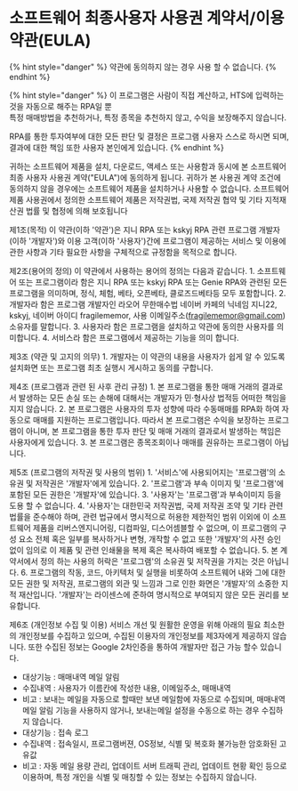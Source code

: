 # 소프트웨어 최종사용자 사용권 계약서/이용약관(EULA)

{% hint style="danger" %}
약관에 동의하지 않는 경우 사용 할 수 없습니다.
{% endhint %}

{% hint style="danger" %}
이 프로그램은 사람이 직접 계산하고, HTS에 입력하는것을 자동으로 해주는 RPA일 뿐
\
특정 매매방법을 추천하거나, 특정 종목을 추천하지 않고, 수익을 보장해주지 않습니다.

RPA를 통한 투자여부에 대한 모든 판단 및 결정은 프로그램 사용자 스스로 하시면 되며, 결과에 대한 책임 또한 사용자 본인에게 있습니다.
{% endhint %}



귀하는 소프트웨어 제품을 설치, 다운로드, 액세스 또는 사용함과 동시에 본 소프트웨어 최종 사용자 사용권 계약("EULA")에 동의하게 됩니다. 귀하가 본 사용권 계약 조건에 동의하지 않을 경우에는 소프트웨어 제품을 설치하거나 사용할 수 없습니다. 소프트웨어 제품 사용권에서 정의한 소프트웨어 제품은 저작권법, 국제 저작권 협약 및 기타 지적재산권 법률 및 협정에 의해 보호됩니다

제1조(목적) 이 약관(이하 '약관')은 지니 RPA 또는 kskyj RPA 관련 프로그램 개발자 (이하 '개발자')와 이용 고객(이하 '사용자')간에 프로그램이 제공하는 서비스 및 이용에 관한 사항과 기타 필요한 사항을 구체적으로 규정함을 목적으로 합니다.

제2조(용어의 정의) 이 약관에서 사용하는 용어의 정의는 다음과 같습니다. 1. 소프트웨어 또는 프로그램이라 함은 지니 RPA 또는 kskyj RPA 또는 Genie RPA와 관련된 모든 프로그램을 의미하며, 정식, 체험, 베타, 오픈베타, 클로즈드베타등 모두 포함합니다. 2. 개발자라 함은 프로그램 개발자인 라오어 무한매수법 네이버 카페의 닉네임 지니22, kskyj, 네이버 아이디 fragilememor, 사용 이메일주소(fragilememor@gmail.com) 소유자를 말합니다. 3. 사용자라 함은 프로그램을 설치하고 약관에 동의한 사용자를 의미합니다. 4. 서비스라 함은 프로그램에서 제공하는 기능을 의미 합니다.

제3조 (약관 및 고지의 의무) 1. 개발자는 이 약관의 내용을 사용자가 쉽게 알 수 있도록 설치화면 또는 프로그램 최초 실행시 게시하고 동의를 구합니다.

제4조 (프로그램과 관련 된 사후 관리 규정) 1. 본 프로그램을 통한 매매 거래의 결과로서 발생하는 모든 손실 또는 손해에 대해서는 개발자가 민·형사상 법적등 어떠한 책임을 지지 않습니다. 2. 본 프로그램은 사용자의 투자 성향에 따라 수동매매를 RPA화 하여 자동으로 매매를 지원하는 프로그램입니다. 따라서 본 프로그램은 수익을 보장하는 프로그램이 아니며, 본 프로그램을 통한 투자 판단 및 매매 거래의 결과로서 발생하는 책임은 사용자에게 있습니다. 3. 본 프로그램은 종목조회이나 매매를 권유하는 프로그램이 아닙니다.

제5조 (프로그램의 저작권 및 사용의 범위) 1. '서비스'에 사용되어지는 '프로그램'의 소유권 및 저작권은 '개발자'에게 있습니다. 2. '프로그램'과 부속 이미지 및 '프로그램'에 포함된 모든 권한은 '개발자'에 있습니다. 3. '사용자'는 '프로그램'과 부속이미지 등을 도용 할 수 없습니다. 4. '사용자'는 대한민국 저작권법, 국제 저작권 조약 및 기타 관련 법률을 준수해야 하며, 관련 법규에서 명시적으로 허용한 제한적인 범위 이외에 이 소프트웨어 제품을 리버스엔지니어링, 디컴파일, 디스어셈블할 수 없으며, 이 프로그램의 구성 요소 전체 혹은 일부를 복사하거나 변형, 개작할 수 없고 또한 '개발자'의 사전 승인 없이 임의로 이 제품 및 관련 인쇄물을 복제 혹은 복사하여 배포할 수 없습니다. 5. 본 계약서에서 정의 하는 사용의 허락은 '프로그램'의 소유권 및 저작권을 가지는 것은 아닙니다. 6. 프로그램의 작동, 코드, 아키텍처 및 실행을 비롯하여 소프트웨어 내와 그에 대한 모든 권한 및 저작권, 프로그램의 외관 및 느낌과 그로 인한 화면은 '개발자'의 소중한 지적 재산입니다. '개발자'는 라이센스에 준하여 명시적으로 부여되지 않은 모든 권리를 보유합니다.

제6조 (개인정보 수집 및 이용) 서비스 개선 및 원활한 운영을 위해 아래의 필요 최소한의 개인정보를 수집하고 있으며, 수집된 이용자의 개인정보를 제3자에게 제공하지 않습니다. 또한 수집된 정보는 Google 2차인증을 통하여 개발자만 접근 가능 할수 있습니다.

* 대상기능 : 매매내역 메일 알림
* 수집내역 : 사용자가 이름칸에 작성한 내용, 이메일주소, 매매내역
* 비고 : 보내는 메일을 자동으로 할때만 보낸 메일함에 자동으로 수집되며, 매매내역 메일 알림 기능을 사용하지 않거나, 보내는메일 설정을 수동으로 하는 경우 수집하지 않습니다.
* 대상기능 : 접속 로그
* 수집내역 : 접속일시, 프로그램버젼, OS정보, 식별 및 복호화 불가능한 암호화된 고유값
* 비고 : 자동 메일 용량 관리, 업데이트 서버 트래픽 관리, 업데이트 현황 확인 등으로 이용하며, 특정 개인을 식별 및 매칭할 수 있는 정보는 수집하지 않습니다.
